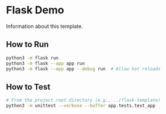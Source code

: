 # Flask Demo

Information about this template.

## How to Run

```bash
python3 -m flask run
python3 -m flask --app app run
python3 -m flask --app app --debug run  # Allow hot reloads
```

## How to Test

```bash
# From the project root directory (e.g., ../flask-template)
python3 -m unittest --verbose --buffer app.tests.test_app
```
